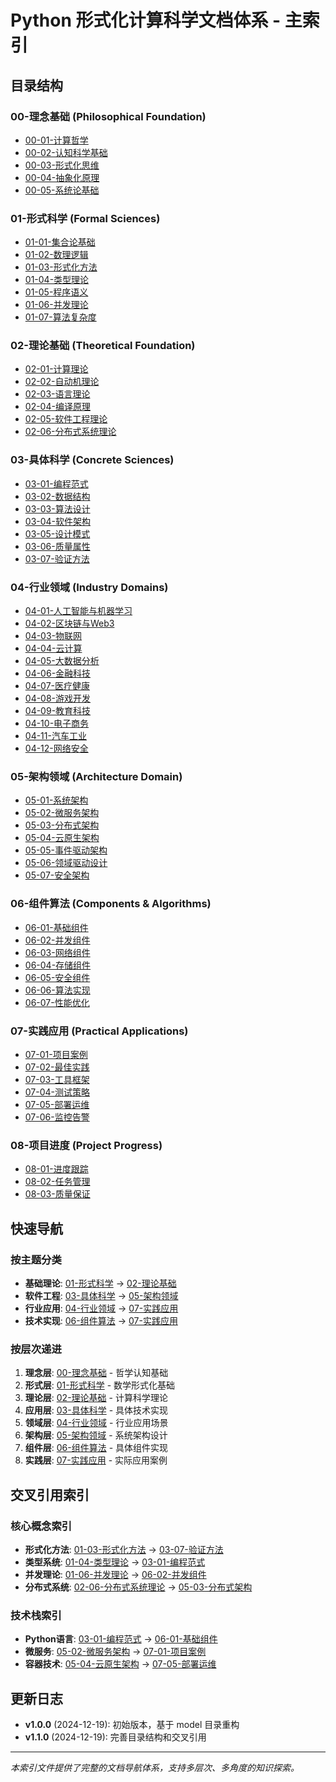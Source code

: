 # Python 形式化计算科学文档体系 - 主索引

## 目录结构

### 00-理念基础 (Philosophical Foundation)

- [00-01-计算哲学](./00-理念基础/00-01-计算哲学.md)
- [00-02-认知科学基础](./00-理念基础/00-02-认知科学基础.md)
- [00-03-形式化思维](./00-理念基础/00-03-形式化思维.md)
- [00-04-抽象化原理](./00-理念基础/00-04-抽象化原理.md)
- [00-05-系统论基础](./00-理念基础/00-05-系统论基础.md)

### 01-形式科学 (Formal Sciences)

- [01-01-集合论基础](./01-形式科学/01-01-集合论基础.md)
- [01-02-数理逻辑](./01-形式科学/01-02-数理逻辑.md)
- [01-03-形式化方法](./01-形式科学/01-03-形式化方法.md)
- [01-04-类型理论](./01-形式科学/01-04-类型理论.md)
- [01-05-程序语义](./01-形式科学/01-05-程序语义.md)
- [01-06-并发理论](./01-形式科学/01-06-并发理论.md)
- [01-07-算法复杂度](./01-形式科学/01-07-算法复杂度.md)

### 02-理论基础 (Theoretical Foundation)

- [02-01-计算理论](./02-理论基础/02-01-计算理论.md)
- [02-02-自动机理论](./02-理论基础/02-02-自动机理论.md)
- [02-03-语言理论](./02-理论基础/02-03-语言理论.md)
- [02-04-编译原理](./02-理论基础/02-04-编译原理.md)
- [02-05-软件工程理论](./02-理论基础/02-05-软件工程理论.md)
- [02-06-分布式系统理论](./02-理论基础/02-06-分布式系统理论.md)

### 03-具体科学 (Concrete Sciences)

- [03-01-编程范式](./03-具体科学/03-01-编程范式.md)
- [03-02-数据结构](./03-具体科学/03-02-数据结构.md)
- [03-03-算法设计](./03-具体科学/03-03-算法设计.md)
- [03-04-软件架构](./03-具体科学/03-04-软件架构.md)
- [03-05-设计模式](./03-具体科学/03-05-设计模式.md)
- [03-06-质量属性](./03-具体科学/03-06-质量属性.md)
- [03-07-验证方法](./03-具体科学/03-07-验证方法.md)

### 04-行业领域 (Industry Domains)

- [04-01-人工智能与机器学习](./04-行业领域/04-01-人工智能与机器学习.md)
- [04-02-区块链与Web3](./04-行业领域/04-02-区块链与Web3.md)
- [04-03-物联网](./04-行业领域/04-03-物联网.md)
- [04-04-云计算](./04-行业领域/04-04-云计算.md)
- [04-05-大数据分析](./04-行业领域/04-05-大数据分析.md)
- [04-06-金融科技](./04-行业领域/04-06-金融科技.md)
- [04-07-医疗健康](./04-行业领域/04-07-医疗健康.md)
- [04-08-游戏开发](./04-行业领域/04-08-游戏开发.md)
- [04-09-教育科技](./04-行业领域/04-09-教育科技.md)
- [04-10-电子商务](./04-行业领域/04-10-电子商务.md)
- [04-11-汽车工业](./04-行业领域/04-11-汽车工业.md)
- [04-12-网络安全](./04-行业领域/04-12-网络安全.md)

### 05-架构领域 (Architecture Domain)

- [05-01-系统架构](./05-架构领域/05-01-系统架构.md)
- [05-02-微服务架构](./05-架构领域/05-02-微服务架构.md)
- [05-03-分布式架构](./05-架构领域/05-03-分布式架构.md)
- [05-04-云原生架构](./05-架构领域/05-04-云原生架构.md)
- [05-05-事件驱动架构](./05-架构领域/05-05-事件驱动架构.md)
- [05-06-领域驱动设计](./05-架构领域/05-06-领域驱动设计.md)
- [05-07-安全架构](./05-架构领域/05-07-安全架构.md)

### 06-组件算法 (Components & Algorithms)

- [06-01-基础组件](./06-组件算法/06-01-基础组件.md)
- [06-02-并发组件](./06-组件算法/06-02-并发组件.md)
- [06-03-网络组件](./06-组件算法/06-03-网络组件.md)
- [06-04-存储组件](./06-组件算法/06-04-存储组件.md)
- [06-05-安全组件](./06-组件算法/06-05-安全组件.md)
- [06-06-算法实现](./06-组件算法/06-06-算法实现.md)
- [06-07-性能优化](./06-组件算法/06-07-性能优化.md)

### 07-实践应用 (Practical Applications)

- [07-01-项目案例](./07-实践应用/07-01-项目案例.md)
- [07-02-最佳实践](./07-实践应用/07-02-最佳实践.md)
- [07-03-工具框架](./07-实践应用/07-03-工具框架.md)
- [07-04-测试策略](./07-实践应用/07-04-测试策略.md)
- [07-05-部署运维](./07-实践应用/07-05-部署运维.md)
- [07-06-监控告警](./07-实践应用/07-06-监控告警.md)

### 08-项目进度 (Project Progress)

- [08-01-进度跟踪](./08-项目进度/08-01-进度跟踪.md)
- [08-02-任务管理](./08-项目进度/08-02-任务管理.md)
- [08-03-质量保证](./08-项目进度/08-03-质量保证.md)

## 快速导航

### 按主题分类

- **基础理论**: [01-形式科学](./01-形式科学/) → [02-理论基础](./02-理论基础/)
- **软件工程**: [03-具体科学](./03-具体科学/) → [05-架构领域](./05-架构领域/)
- **行业应用**: [04-行业领域](./04-行业领域/) → [07-实践应用](./07-实践应用/)
- **技术实现**: [06-组件算法](./06-组件算法/) → [07-实践应用](./07-实践应用/)

### 按层次递进

1. **理念层**: [00-理念基础](./00-理念基础/) - 哲学认知基础
2. **形式层**: [01-形式科学](./01-形式科学/) - 数学形式化基础
3. **理论层**: [02-理论基础](./02-理论基础/) - 计算科学理论
4. **应用层**: [03-具体科学](./03-具体科学/) - 具体技术实现
5. **领域层**: [04-行业领域](./04-行业领域/) - 行业应用场景
6. **架构层**: [05-架构领域](./05-架构领域/) - 系统架构设计
7. **组件层**: [06-组件算法](./06-组件算法/) - 具体组件实现
8. **实践层**: [07-实践应用](./07-实践应用/) - 实际应用案例

## 交叉引用索引

### 核心概念索引

- **形式化方法**: [01-03-形式化方法](./01-形式科学/01-03-形式化方法.md) → [03-07-验证方法](./03-具体科学/03-07-验证方法.md)
- **类型系统**: [01-04-类型理论](./01-形式科学/01-04-类型理论.md) → [03-01-编程范式](./03-具体科学/03-01-编程范式.md)
- **并发理论**: [01-06-并发理论](./01-形式科学/01-06-并发理论.md) → [06-02-并发组件](./06-组件算法/06-02-并发组件.md)
- **分布式系统**: [02-06-分布式系统理论](./02-理论基础/02-06-分布式系统理论.md) → [05-03-分布式架构](./05-架构领域/05-03-分布式架构.md)

### 技术栈索引

- **Python语言**: [03-01-编程范式](./03-具体科学/03-01-编程范式.md) → [06-01-基础组件](./06-组件算法/06-01-基础组件.md)
- **微服务**: [05-02-微服务架构](./05-架构领域/05-02-微服务架构.md) → [07-01-项目案例](./07-实践应用/07-01-项目案例.md)
- **容器技术**: [05-04-云原生架构](./05-架构领域/05-04-云原生架构.md) → [07-05-部署运维](./07-实践应用/07-05-部署运维.md)

## 更新日志

- **v1.0.0** (2024-12-19): 初始版本，基于 model 目录重构
- **v1.1.0** (2024-12-19): 完善目录结构和交叉引用

---

*本索引文件提供了完整的文档导航体系，支持多层次、多角度的知识探索。*
